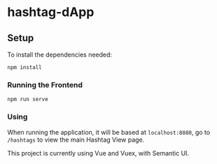 # hashtag-dApp

## Setup

To install the dependencies needed:

```
npm install
```

### Running the Frontend

```
npm run serve
```

### Using

When running the application, it will be based at `localhost:8080`, go to `/hashtags` to view the main Hashtag View page.

This project is currently using Vue and Vuex, with Semantic UI.
